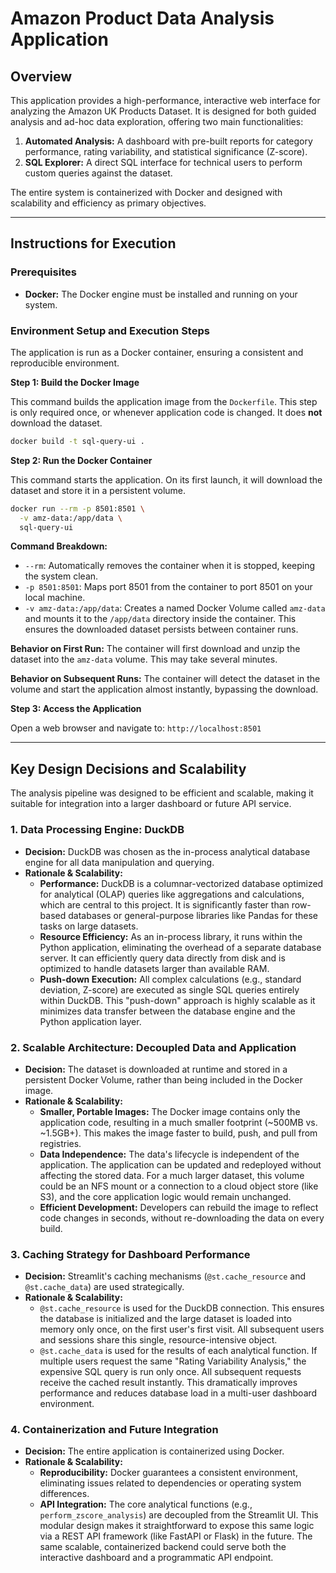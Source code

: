 # Amazon Product Data Analysis Application

## Overview

This application provides a high-performance, interactive web interface for analyzing the Amazon UK Products Dataset.
It is designed for both guided analysis and ad-hoc data exploration, offering two main functionalities:

1.  **Automated Analysis:** A dashboard with pre-built reports for category performance, rating variability, and statistical significance (Z-score).
2.  **SQL Explorer:** A direct SQL interface for technical users to perform custom queries against the dataset.

The entire system is containerized with Docker and designed with scalability and efficiency as primary objectives.

---

## Instructions for Execution

### Prerequisites

-   **Docker:** The Docker engine must be installed and running on your system.

### Environment Setup and Execution Steps

The application is run as a Docker container, ensuring a consistent and reproducible environment.

**Step 1: Build the Docker Image**

This command builds the application image from the `Dockerfile`. This step is only required once, or whenever application code is changed. It does **not** download the dataset.

```bash
docker build -t sql-query-ui .   
```

**Step 2: Run the Docker Container**

This command starts the application. On its first launch, it will download the dataset and store it in a persistent volume.

```bash
docker run --rm -p 8501:8501 \
  -v amz-data:/app/data \
  sql-query-ui
```

**Command Breakdown:**
-   `--rm`: Automatically removes the container when it is stopped, keeping the system clean.
-   `-p 8501:8501`: Maps port 8501 from the container to port 8501 on your local machine.
-   `-v amz-data:/app/data`: Creates a named Docker Volume called `amz-data` and mounts it to the `/app/data` directory inside the container. This ensures the downloaded dataset persists between container runs.

**Behavior on First Run:** The container will first download and unzip the dataset into the `amz-data` volume. This may take several minutes.

**Behavior on Subsequent Runs:** The container will detect the dataset in the volume and start the application almost instantly, bypassing the download.

**Step 3: Access the Application**

Open a web browser and navigate to:
`http://localhost:8501`

---

## Key Design Decisions and Scalability

The analysis pipeline was designed to be efficient and scalable, making it suitable for integration into a larger dashboard or future API service.

### 1. Data Processing Engine: DuckDB

-   **Decision:** DuckDB was chosen as the in-process analytical database engine for all data manipulation and querying.
-   **Rationale & Scalability:**
    -   **Performance:** DuckDB is a columnar-vectorized database optimized for analytical (OLAP) queries like aggregations and calculations, which are central to this project. It is significantly faster than row-based databases or general-purpose libraries like Pandas for these tasks on large datasets.
    -   **Resource Efficiency:** As an in-process library, it runs within the Python application, eliminating the overhead of a separate database server. It can efficiently query data directly from disk and is optimized to handle datasets larger than available RAM.
    -   **Push-down Execution:** All complex calculations (e.g., standard deviation, Z-score) are executed as single SQL queries entirely within DuckDB. This "push-down" approach is highly scalable as it minimizes data transfer between the database engine and the Python application layer.

### 2. Scalable Architecture: Decoupled Data and Application

-   **Decision:** The dataset is downloaded at runtime and stored in a persistent Docker Volume, rather than being included in the Docker image.
-   **Rationale & Scalability:**
    -   **Smaller, Portable Images:** The Docker image contains only the application code, resulting in a much smaller footprint (~500MB vs. ~1.5GB+). This makes the image faster to build, push, and pull from registries.
    -   **Data Independence:** The data's lifecycle is independent of the application. The application can be updated and redeployed without affecting the stored data. For a much larger dataset, this volume could be an NFS mount or a connection to a cloud object store (like S3), and the core application logic would remain unchanged.
    -   **Efficient Development:** Developers can rebuild the image to reflect code changes in seconds, without re-downloading the data on every build.

### 3. Caching Strategy for Dashboard Performance

-   **Decision:** Streamlit's caching mechanisms (`@st.cache_resource` and `@st.cache_data`) are used strategically.
-   **Rationale & Scalability:**
    -   `@st.cache_resource` is used for the DuckDB connection. This ensures the database is initialized and the large dataset is loaded into memory only once, on the first user's first visit. All subsequent users and sessions share this single, resource-intensive object.
    -   `@st.cache_data` is used for the results of each analytical function. If multiple users request the same "Rating Variability Analysis," the expensive SQL query is run only once. All subsequent requests receive the cached result instantly. This dramatically improves performance and reduces database load in a multi-user dashboard environment.

### 4. Containerization and Future Integration

-   **Decision:** The entire application is containerized using Docker.
-   **Rationale & Scalability:**
    -   **Reproducibility:** Docker guarantees a consistent environment, eliminating issues related to dependencies or operating system differences.
    -   **API Integration:** The core analytical functions (e.g., `perform_zscore_analysis`) are decoupled from the Streamlit UI. This modular design makes it straightforward to expose this same logic via a REST API framework (like FastAPI or Flask) in the future. The same scalable, containerized backend could serve both the interactive dashboard and a programmatic API endpoint.